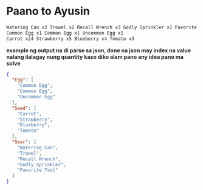 # Paano to Ayusin
```txt
Watering Can x2 Trowel x2 Recall Wrench x3 Godly Sprinkler x1 Favorite Tool x1
Common Egg x1 Common Egg x1 Uncommon Egg x1
Carrot x24 Strawberry x5 Blueberry x4 Tomato x3
```

**example ng output na di parse sa json, done na json may index na value nalang ilalagay nung quantity kaso diko alam pano any idea pano ma solve**

```json
{
  "Egg": [
    "Common Egg",
    "Common Egg",
    "Uncommon Egg"
  ],
  "Seed": [
    "Carrot",
    "Strawberry",
    "Blueberry",
    "Tomato"
  ],
  "Gear": [
    "Watering Can",
    "Trowel",
    "Recall Wrench",
    "Godly Sprinkler",
    "Favorite Tool"
  ]
}
```

